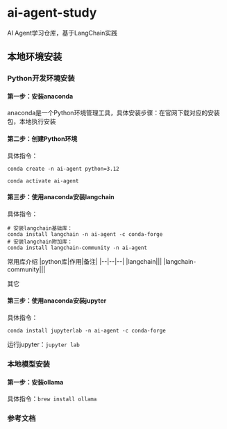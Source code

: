 # ai-agent-study

AI Agent学习仓库，基于LangChain实践

## 本地环境安装
### Python开发环境安装
#### 第一步：安装anaconda
anaconda是一个Python环境管理工具，具体安装步骤：在官网下载对应的安装包，本地执行安装
#### 第二步：创建Python环境
具体指令：
```shell
conda create -n ai-agent python=3.12

conda activate ai-agent
```
#### 第三步：使用anaconda安装langchain
具体指令：
```shell
# 安装langchain基础库：
conda install langchain -n ai-agent -c conda-forge
# 安装langchain附加库：
conda install langchain-community -n ai-agent
```
常用库介绍
|python库|作用|备注|
|--|--|--|
|langchain|||
|langchain-community|||

其它
#### 第三步：使用anaconda安装jupyter
具体指令：
```shell
conda install jupyterlab -n ai-agent -c conda-forge
```
运行jupyter：`jupyter lab`

### 本地模型安装
#### 第一步：安装ollama
具体指令：`brew install ollama`

### 参考文档
